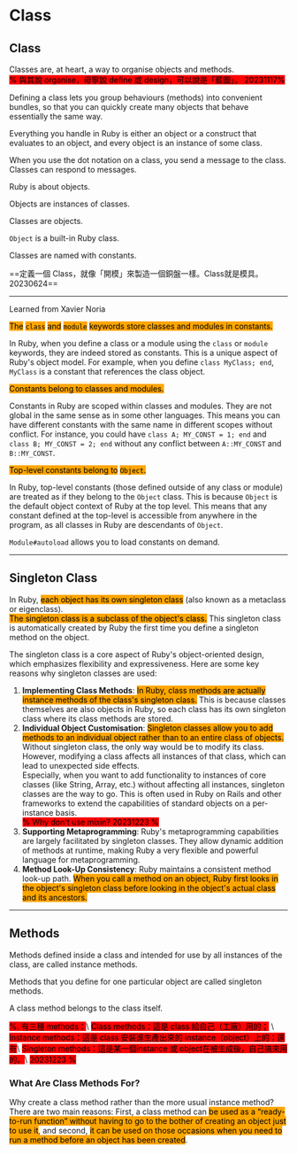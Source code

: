 # Class

## Class

Classes are, at heart, a way to organise objects and methods.\
<mark style="background-color:red;">% 與其說 organise，毋寧說 define 或 design，可以說是「藍圖」。 20231117%</mark>

Defining a class lets you group behaviours (methods) into convenient bundles, so that you can quickly create many objects that behave essentially the same way.

Everything you handle in Ruby is either an object or a construct that evaluates to an object, and every object is an instance of some class.

When you use the dot notation on a class, you send a message to the class. Classes can respond to messages.



Ruby is about objects.

Objects are instances of classes.

Classes are objects.

`Object` is a built-in Ruby class.

Classes are named with constants.

==定義一個 Class，就像「開模」來製造一個銅盤一樣。Class就是模具。20230624==



***

Learned from Xavier Noria&#x20;

<mark style="background-color:orange;">The</mark> <mark style="background-color:orange;"></mark><mark style="background-color:orange;">`class`</mark> <mark style="background-color:orange;"></mark><mark style="background-color:orange;">and</mark> <mark style="background-color:orange;"></mark><mark style="background-color:orange;">`module`</mark> <mark style="background-color:orange;"></mark><mark style="background-color:orange;">keywords store classes and modules in constants.</mark> &#x20;

In Ruby, when you define a class or a module using the `class` or `module` keywords, they are indeed stored as constants. This is a unique aspect of Ruby's object model. For example, when you define `class MyClass; end`, `MyClass` is a constant that references the class object.

<mark style="background-color:orange;">Constants belong to classes and modules.</mark>

Constants in Ruby are scoped within classes and modules. They are not global in the same sense as in some other languages. This means you can have different constants with the same name in different scopes without conflict. For instance, you could have `class A; MY_CONST = 1; end` and `class B; MY_CONST = 2; end` without any conflict between `A::MY_CONST` and `B::MY_CONST`.

<mark style="background-color:orange;">Top-level constants belong to</mark> <mark style="background-color:orange;"></mark><mark style="background-color:orange;">`Object`</mark><mark style="background-color:orange;">.</mark>

In Ruby, top-level constants (those defined outside of any class or module) are treated as if they belong to the `Object` class. This is because `Object` is the default object context of Ruby at the top level. This means that any constant defined at the top-level is accessible from anywhere in the program, as all classes in Ruby are descendants of `Object`.

`Module#autoload` allows you to load constants on demand.



***

## Singleton Class

In Ruby, <mark style="background-color:orange;">each object has its own singleton class</mark> (also known as a metaclass or eigenclass). \
<mark style="background-color:orange;">The singleton class is a subclass of the object's class.</mark> This singleton class is automatically created by Ruby the first time you define a singleton method on the object.&#x20;

The singleton class is a core aspect of Ruby's object-oriented design, which emphasizes flexibility and expressiveness. Here are some key reasons why singleton classes are used:

1. **Implementing Class Methods**: <mark style="background-color:orange;">In Ruby, class methods are actually instance methods of the class's singleton class.</mark> This is because classes themselves are also objects in Ruby, so each class has its own singleton class where its class methods are stored.
2. **Individual Object Customisation**:  <mark style="background-color:orange;">Singleton classes allow you to add methods to an individual object rather than to an entire class of objects.</mark> Without singleton class, the only way would be to modify its class. However, modifying a class affects all instances of that class, which can lead to unexpected side effects. \
   Especially, when you want to add functionality to instances of core classes (like String, Array, etc.) without affecting all instances, singleton classes are the way to go. This is often used in Ruby on Rails and other frameworks to extend the capabilities of standard objects on a per-instance basis.\
   &#x20;<mark style="background-color:red;">% Why don't use mixin? 20231223 %</mark>
3. **Supporting Metaprogramming**: Ruby's metaprogramming capabilities are largely facilitated by singleton classes. They allow dynamic addition of methods at runtime, making Ruby a very flexible and powerful language for metaprogramming.
4. **Method Look-Up Consistency**: Ruby maintains a consistent method look-up path. <mark style="background-color:orange;">When you call a method on an object, Ruby first looks in the object's singleton class before looking in the object's actual class and its ancestors.</mark>&#x20;



***

## Methods

Methods defined inside a class and intended for use by all instances of the class, are called instance methods.

Methods that you define for one particular object are called singleton methods.

A class method belongs to the class itself.

<mark style="background-color:red;">%. 有三種 methods：</mark>\ <mark style="background-color:red;">Class methods：這是 class 給自己（工廠）用的；</mark> \ <mark style="background-color:red;">Instance methods：這是 class 安裝進生產出來的 instance（object）上的；還有</mark>\ <mark style="background-color:red;">Singleton methods：這是某一個instance 或 object在被生成後，自己搞來用的。</mark>\ <mark style="background-color:red;">20231223 %</mark>

### What Are Class Methods For?&#x20;

Why create a class method rather than the more usual instance method? There are two main reasons: First, a class method can <mark style="background-color:orange;">be used as a “ready-to-run function” without having to go to the bother of creating an object just to use it</mark>, and second, <mark style="background-color:orange;">it can be used on those occasions when you need to run a method before an object has been created</mark>.





